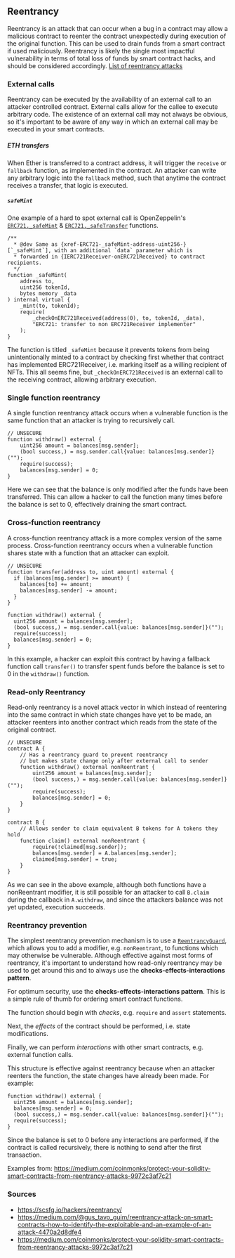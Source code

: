 ## Reentrancy

Reentrancy is an attack that can occur when a bug in a contract may allow a malicious contract to reenter the contract unexpectedly during execution of the original function. This can be used to drain funds from a smart contract if used maliciously. Reentrancy is likely the single most impactful vulnerability in terms of total loss of funds by smart contract hacks, and should be considered accordingly. [List of reentrancy attacks](https://github.com/pcaversaccio/reentrancy-attacks)

### External calls

Reentrancy can be executed by the availability of an external call to an attacker controlled contract. External calls allow for the callee to execute arbitrary code. The existence of an external call may not always be obvious, so it's important to be aware of any way in which an external call may be executed in your smart contracts.

##### ETH transfers

When Ether is transferred to a contract address, it will trigger the `receive` or `fallback` function, as implemented in the contract. An attacker can write any arbitrary logic into the `fallback` method, such that anytime the contract receives a transfer, that logic is executed. 

##### `safeMint`

One example of a hard to spot external call is OpenZeppelin's [`ERC721._safeMint`](https://github.com/OpenZeppelin/openzeppelin-contracts/blob/3f610ebc25480bf6145e519c96e2f809996db8ed/contracts/token/ERC721/ERC721.sol#L244) & [`ERC721._safeTransfer`](https://github.com/OpenZeppelin/openzeppelin-contracts/blob/3f610ebc25480bf6145e519c96e2f809996db8ed/contracts/token/ERC721/ERC721.sol#L190) functions.

```
/**
  * @dev Same as {xref-ERC721-_safeMint-address-uint256-}[`_safeMint`], with an additional `data` parameter which is
  * forwarded in {IERC721Receiver-onERC721Received} to contract recipients.
  */
function _safeMint(
    address to,
    uint256 tokenId,
    bytes memory _data
) internal virtual {
    _mint(to, tokenId);
    require(
        _checkOnERC721Received(address(0), to, tokenId, _data),
        "ERC721: transfer to non ERC721Receiver implementer"
    );
}
```

The function is titled `_safeMint` because it prevents tokens from being unintentionally minted to a contract by checking first whether that contract has implemented ERC721Receiver, i.e. marking itself as a willing recipient of NFTs. This all seems fine, but `_checkOnERC721Received` is an external call to the receiving contract, allowing arbitrary execution.

### Single function reentrancy

A single function reentrancy attack occurs when a vulnerable function is the same function that an attacker is trying to recursively call.

```
// UNSECURE
function withdraw() external {
    uint256 amount = balances[msg.sender];
    (bool success,) = msg.sender.call{value: balances[msg.sender]}("");
    require(success);
    balances[msg.sender] = 0;
}
```

Here we can see that the balance is only modified after the funds have been transferred. This can allow a hacker to call the function many times before the balance is set to 0, effectively draining the smart contract.

### Cross-function reentrancy

A cross-function reentrancy attack is a more complex version of the same process. Cross-function reentrancy occurs when a vulnerable function shares state with a function that an attacker can exploit.

```
// UNSECURE
function transfer(address to, uint amount) external {
  if (balances[msg.sender] >= amount) {
    balances[to] += amount;
    balances[msg.sender] -= amount;
  }
}

function withdraw() external {
  uint256 amount = balances[msg.sender];
  (bool success,) = msg.sender.call{value: balances[msg.sender]}("");
  require(success);
  balances[msg.sender] = 0;
}
```

In this example, a hacker can exploit this contract by having a fallback function call `transfer()` to transfer spent funds before the balance is set to 0 in the `withdraw()` function.

### Read-only Reentrancy

Read-only reentrancy is a novel attack vector in which instead of reentering into the same contract in which state changes have yet to be made, an attacker reenters into another contract which reads from the state of the original contract.

```
// UNSECURE
contract A {
	// Has a reentrancy guard to prevent reentrancy
	// but makes state change only after external call to sender
	function withdraw() external nonReentrant {
		uint256 amount = balances[msg.sender];
		(bool success,) = msg.sender.call{value: balances[msg.sender]}("");
		require(success);
		balances[msg.sender] = 0;
	}
}

contract B {
	// Allows sender to claim equivalent B tokens for A tokens they hold
	function claim() external nonReentrant {
		require(!claimed[msg.sender]);
		balances[msg.sender] = A.balances[msg.sender];
		claimed[msg.sender] = true;
	}
}
```

As we can see in the above example, although both functions have a nonReentrant modifier, it is still possible for an attacker to call `B.claim` during the callback in `A.withdraw`, and since the attackers balance was not yet updated, execution succeeds.

### Reentrancy prevention

The simplest reentrancy prevention mechanism is to use a [`ReentrancyGuard`](https://github.com/OpenZeppelin/openzeppelin-contracts/blob/master/contracts/utils/ReentrancyGuard.sol), which allows you to add a modifier, e.g. `nonReentrant`, to functions which may otherwise be vulnerable. Although effective against most forms of reentrancy, it's important to understand how read-only reentrancy may be used to get around this and to always use the **checks-effects-interactions pattern**.

For optimum security, use the **checks-effects-interactions pattern**. This is a simple rule of thumb for ordering smart contract functions.

The function should begin with *checks*, e.g. `require` and `assert` statements.

Next, the *effects* of the contract should be performed, i.e. state modifications.

Finally, we can perform *interactions* with other smart contracts, e.g. external function calls.

This structure is effective against reentrancy because when an attacker reenters the function, the state changes have already been made. For example:

```
function withdraw() external {
  uint256 amount = balances[msg.sender];
  balances[msg.sender] = 0;
  (bool success,) = msg.sender.call{value: balances[msg.sender]}("");
  require(success);
}
```

Since the balance is set to 0 before any interactions are performed, if the contract is called recursively, there is nothing to send after the first transaction.


Examples from: https://medium.com/coinmonks/protect-your-solidity-smart-contracts-from-reentrancy-attacks-9972c3af7c21


### Sources

- https://scsfg.io/hackers/reentrancy/
- https://medium.com/@gus_tavo_guim/reentrancy-attack-on-smart-contracts-how-to-identify-the-exploitable-and-an-example-of-an-attack-4470a2d8dfe4
- https://medium.com/coinmonks/protect-your-solidity-smart-contracts-from-reentrancy-attacks-9972c3af7c21
